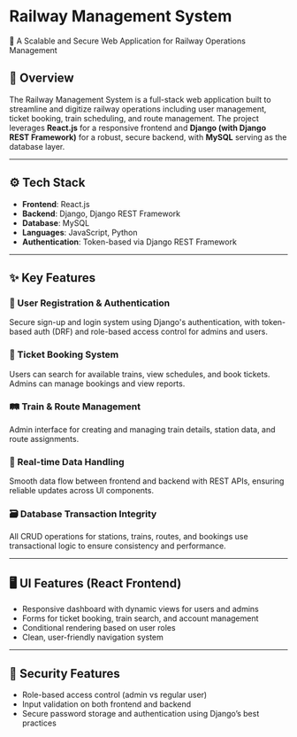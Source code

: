 # Railway Management System  
🚆 A Scalable and Secure Web Application for Railway Operations Management

## 📌 Overview  
The Railway Management System is a full-stack web application built to streamline and digitize railway operations including user management, ticket booking, train scheduling, and route management. The project leverages **React.js** for a responsive frontend and **Django (with Django REST Framework)** for a robust, secure backend, with **MySQL** serving as the database layer.

---

## ⚙️ Tech Stack  

- **Frontend**: React.js  
- **Backend**: Django, Django REST Framework  
- **Database**: MySQL  
- **Languages**: JavaScript, Python  
- **Authentication**: Token-based via Django REST Framework

---

## ✨ Key Features  

### 🔐 User Registration & Authentication  
Secure sign-up and login system using Django's authentication, with token-based auth (DRF) and role-based access control for admins and users.

### 🧾 Ticket Booking System  
Users can search for available trains, view schedules, and book tickets. Admins can manage bookings and view reports.

### 🛤️ Train & Route Management  
Admin interface for creating and managing train details, station data, and route assignments.

### 🔄 Real-time Data Handling  
Smooth data flow between frontend and backend with REST APIs, ensuring reliable updates across UI components.

### 🗃️ Database Transaction Integrity  
All CRUD operations for stations, trains, routes, and bookings use transactional logic to ensure consistency and performance.

---

## 🖥️ UI Features (React Frontend)  

- Responsive dashboard with dynamic views for users and admins  
- Forms for ticket booking, train search, and account management  
- Conditional rendering based on user roles  
- Clean, user-friendly navigation system

---

## 🔐 Security Features  

- Role-based access control (admin vs regular user)  
- Input validation on both frontend and backend  
- Secure password storage and authentication using Django’s best practices

